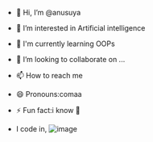 - 👋 Hi, I’m @anusuya
- 👀 I’m interested in Artificial intelligence
- 🌱 I'm currently learning OOPs
- 💞️ I’m looking to collaborate on ...
- 📫 How to reach me 
- 😄 Pronouns:comaa
- ⚡ Fun fact:i know 🏯

- I code in,
     ![image](https://github.com/user-attachments/assets/0916f437-0d59-4543-b3d1-a76fb50a3dfe)

    







<!---
anuvsb/anuvsb is a ✨ special ✨ repository because its `README.md` (this file) appears on your GitHub profile.
You can click the Preview link to take a look at your changes.
--->
